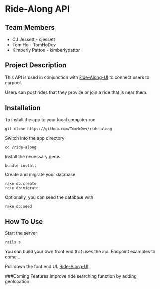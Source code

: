 # Ride-Along API 

## Team Members

- CJ Jessett - cjessett
- Tom Ho - TomHoDev
- Kimberly Patton - kimberlypatton

## Project Description

This API is used in conjunction with [Ride-Along-UI](https://github.com/TomHoDev/ride-along-ui) to connect users to carpool. 

Users can post rides that they provide or join a ride that is near them. 

## Installation 
To install the app to your local computer run

    git clone https://github.com/TomHoDev/ride-along

Switch into the app directory

    cd /ride-along

Install the necessary gems

    bundle install

Create and migrate your database

    rake db:create
    rake db:migrate

Optionally, you can seed the database with 

    rake db:seed

## How To Use
Start the server

    rails s 

You can build your own front end that uses the api. 
Endpoint examples to come...

Pull down the font end UI. [Ride-Along-UI](https://github.com/TomHoDev/ride-along-ui)

###Coming Features
Improve ride searching function by adding geolocation

